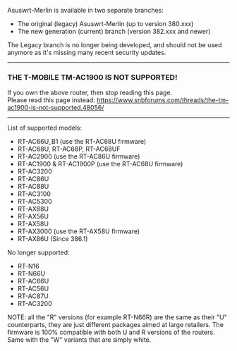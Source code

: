 Asuswrt-Merlin is available in two separate branches:

- The original (legacy) Asuswrt-Merlin (up to version 380.xxx)
- The new generation (current) branch (version 382.xxx and newer)

The Legacy branch is no longer being developed, and should not be used anymore as it's missing many recent security updates.


***
### THE T-MOBILE TM-AC1900 IS NOT SUPPORTED!
If you own the above router, then stop reading this page.<br>
Please read this page instead: https://www.snbforums.com/threads/the-tm-ac1900-is-not-supported.48056/

***

List of supported models:

 * RT-AC66U_B1 (use the RT-AC68U firmware)
 * RT-AC68U, RT-AC68P, RT-AC68UF
 * RT-AC2900 (use the RT-AC86U firmware)
 * RT-AC1900 & RT-AC1900P (use the RT-AC68U firmware)
 * RT-AC3200
 * RT-AC86U
 * RT-AC88U
 * RT-AC3100
 * RT-AC5300
 * RT-AX88U
 * RT-AX56U
 * RT-AX58U
 * RT-AX3000 (use the RT-AX58U firmware)
 * RT-AX86U (Since 386.1)



No longer supported:
 * RT-N16
 * RT-N66U
 * RT-AC66U
 * RT-AC56U
 * RT-AC87U
 * RT-AC3200

NOTE: all the "R" versions (for example RT-N66R) are the same as their "U" counterparts, they are just different packages aimed at large retailers.  The firmware is 100% compatible with both U and R versions of the routers.  Same with the "W" variants that are simply white.
